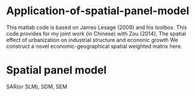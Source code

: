 # Application-of-spatial-panel-model

This matlab code is based on James Lesage (2009) and his toolbox.
This code provides for my joint work (in Chinese) with Zou (2014), The spatial effect of urbanization on industrial structure and econonic growth
We construct a novel economic-geographical spatial weighted matrix here.

# Spatial panel model

SAR(or SLM), SDM, SEM
